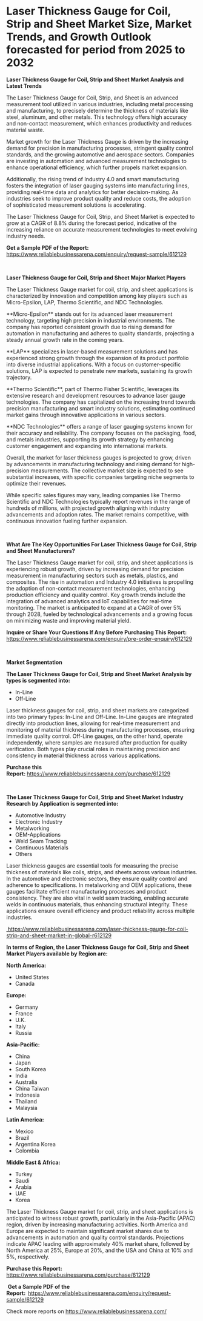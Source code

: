 <p><h1>Laser Thickness Gauge for Coil, Strip and Sheet Market Size, Market Trends, and Growth Outlook forecasted for period from 2025 to 2032</h1></p><p><strong>Laser Thickness Gauge for Coil, Strip and Sheet Market Analysis and Latest Trends</strong></p>
<p><p>The Laser Thickness Gauge for Coil, Strip, and Sheet is an advanced measurement tool utilized in various industries, including metal processing and manufacturing, to precisely determine the thickness of materials like steel, aluminum, and other metals. This technology offers high accuracy and non-contact measurement, which enhances productivity and reduces material waste. </p><p>Market growth for the Laser Thickness Gauge is driven by the increasing demand for precision in manufacturing processes, stringent quality control standards, and the growing automotive and aerospace sectors. Companies are investing in automation and advanced measurement technologies to enhance operational efficiency, which further propels market expansion.</p><p>Additionally, the rising trend of Industry 4.0 and smart manufacturing fosters the integration of laser gauging systems into manufacturing lines, providing real-time data and analytics for better decision-making. As industries seek to improve product quality and reduce costs, the adoption of sophisticated measurement solutions is accelerating. </p><p>The Laser Thickness Gauge for Coil, Strip, and Sheet Market is expected to grow at a CAGR of 8.8% during the forecast period, indicative of the increasing reliance on accurate measurement technologies to meet evolving industry needs.</p></p>
<p><strong>Get a Sample PDF of the Report:&nbsp;</strong> <a href="https://www.reliablebusinessarena.com/enquiry/request-sample/612129?utm_campaign=1948&utm_medium=2&utm_source=Github&utm_content=ia&utm_term=27022025&utm_id=laser-thickness-gauge-for-coil-strip-and-sheet">https://www.reliablebusinessarena.com/enquiry/request-sample/612129</a></p>
<p>&nbsp;</p>
<p><strong>Laser Thickness Gauge for Coil, Strip and Sheet Major Market Players</strong></p>
<p><p>The Laser Thickness Gauge market for coil, strip, and sheet applications is characterized by innovation and competition among key players such as Micro-Epsilon, LAP, Thermo Scientific, and NDC Technologies. </p><p>**Micro-Epsilon** stands out for its advanced laser measurement technology, targeting high precision in industrial environments. The company has reported consistent growth due to rising demand for automation in manufacturing and adheres to quality standards, projecting a steady annual growth rate in the coming years.</p><p>**LAP** specializes in laser-based measurement solutions and has experienced strong growth through the expansion of its product portfolio into diverse industrial applications. With a focus on customer-specific solutions, LAP is expected to penetrate new markets, sustaining its growth trajectory.</p><p>**Thermo Scientific**, part of Thermo Fisher Scientific, leverages its extensive research and development resources to advance laser gauge technologies. The company has capitalized on the increasing trend towards precision manufacturing and smart industry solutions, estimating continued market gains through innovative applications in various sectors.</p><p>**NDC Technologies** offers a range of laser gauging systems known for their accuracy and reliability. The company focuses on the packaging, food, and metals industries, supporting its growth strategy by enhancing customer engagement and expanding into international markets.</p><p>Overall, the market for laser thickness gauges is projected to grow, driven by advancements in manufacturing technology and rising demand for high-precision measurements. The collective market size is expected to see substantial increases, with specific companies targeting niche segments to optimize their revenues. </p><p>While specific sales figures may vary, leading companies like Thermo Scientific and NDC Technologies typically report revenues in the range of hundreds of millions, with projected growth aligning with industry advancements and adoption rates. The market remains competitive, with continuous innovation fueling further expansion.</p></p>
<p>&nbsp;</p>
<p><strong>What Are The Key Opportunities For Laser Thickness Gauge for Coil, Strip and Sheet Manufacturers?</strong></p>
<p><p>The Laser Thickness Gauge market for coil, strip, and sheet applications is experiencing robust growth, driven by increasing demand for precision measurement in manufacturing sectors such as metals, plastics, and composites. The rise in automation and Industry 4.0 initiatives is propelling the adoption of non-contact measurement technologies, enhancing production efficiency and quality control. Key growth trends include the integration of advanced analytics and IoT capabilities for real-time monitoring. The market is anticipated to expand at a CAGR of over 5% through 2028, fueled by technological advancements and a growing focus on minimizing waste and improving material yield.</p></p>
<p><strong>Inquire or Share Your Questions If Any Before Purchasing This Report:</strong> <a href="https://www.reliablebusinessarena.com/enquiry/pre-order-enquiry/612129?utm_campaign=1948&utm_medium=2&utm_source=Github&utm_content=ia&utm_term=27022025&utm_id=laser-thickness-gauge-for-coil-strip-and-sheet">https://www.reliablebusinessarena.com/enquiry/pre-order-enquiry/612129</a></p>
<p>&nbsp;</p>
<p><strong>Market Segmentation</strong></p>
<p><strong>The Laser Thickness Gauge for Coil, Strip and Sheet Market Analysis by types is segmented into:</strong></p>
<p><ul><li>In-Line</li><li>Off-Line</li></ul></p>
<p><p>Laser thickness gauges for coil, strip, and sheet markets are categorized into two primary types: In-Line and Off-Line. In-Line gauges are integrated directly into production lines, allowing for real-time measurement and monitoring of material thickness during manufacturing processes, ensuring immediate quality control. Off-Line gauges, on the other hand, operate independently, where samples are measured after production for quality verification. Both types play crucial roles in maintaining precision and consistency in material thickness across various applications.</p></p>
<p><strong>Purchase this Report:&nbsp;</strong><a href="https://www.reliablebusinessarena.com/purchase/612129?utm_campaign=1948&utm_medium=2&utm_source=Github&utm_content=ia&utm_term=27022025&utm_id=laser-thickness-gauge-for-coil-strip-and-sheet">https://www.reliablebusinessarena.com/purchase/612129</a></p>
<p>&nbsp;</p>
<p><strong>The Laser Thickness Gauge for Coil, Strip and Sheet Market Industry Research by Application is segmented into:</strong></p>
<p><ul><li>Automotive Industry</li><li>Electronic Industry</li><li>Metalworking</li><li>OEM-Applications</li><li>Weld Seam Tracking</li><li>Continuous Materials</li><li>Others</li></ul></p>
<p><p>Laser thickness gauges are essential tools for measuring the precise thickness of materials like coils, strips, and sheets across various industries. In the automotive and electronic sectors, they ensure quality control and adherence to specifications. In metalworking and OEM applications, these gauges facilitate efficient manufacturing processes and product consistency. They are also vital in weld seam tracking, enabling accurate welds in continuous materials, thus enhancing structural integrity. These applications ensure overall efficiency and product reliability across multiple industries.</p></p>
<p><a href="https://www.reliablebusinessarena.com/laser-thickness-gauge-for-coil-strip-and-sheet-market-in-global-r612129?utm_campaign=1948&utm_medium=2&utm_source=Github&utm_content=ia&utm_term=27022025&utm_id=laser-thickness-gauge-for-coil-strip-and-sheet">&nbsp;https://www.reliablebusinessarena.com/laser-thickness-gauge-for-coil-strip-and-sheet-market-in-global-r612129</a></p>
<p><strong>In terms of Region, the Laser Thickness Gauge for Coil, Strip and Sheet Market Players available by Region are:</strong></p>
<p>
    <p> <strong> North America: </strong>
        <ul>
            <li>United States</li>
            <li>Canada</li>
        </ul>
        </p> 
    <p> <strong> Europe: </strong>
        <ul>
            <li>Germany</li>
            <li>France</li>
            <li>U.K.</li>
            <li>Italy</li>
            <li>Russia</li>
        </ul>
        </p> 
    <p> <strong> Asia-Pacific: </strong>
        <ul>
            <li>China</li>
            <li>Japan</li>
            <li>South Korea</li>
            <li>India</li>
            <li>Australia</li>
            <li>China Taiwan</li>
            <li>Indonesia</li>
            <li>Thailand</li>
            <li>Malaysia</li>
        </ul>
        </p> 
    <p> <strong> Latin America: </strong>
        <ul>
            <li>Mexico</li>
            <li>Brazil</li>
            <li>Argentina Korea</li>
            <li>Colombia</li>
        </ul>
        </p> 
    <p> <strong> Middle East & Africa: </strong>
        <ul>
            <li>Turkey</li>
            <li>Saudi</li>
            <li>Arabia</li>
            <li>UAE</li>
            <li>Korea</li>
        </ul>
    </p>
    </p>
<p><p>The Laser Thickness Gauge market for coil, strip, and sheet applications is anticipated to witness robust growth, particularly in the Asia-Pacific (APAC) region, driven by increasing manufacturing activities. North America and Europe are expected to maintain significant market shares due to advancements in automation and quality control standards. Projections indicate APAC leading with approximately 40% market share, followed by North America at 25%, Europe at 20%, and the USA and China at 10% and 5%, respectively.</p></p>
<p><strong>Purchase this Report: </strong><a href="https://www.reliablebusinessarena.com/purchase/612129?utm_campaign=1948&utm_medium=2&utm_source=Github&utm_content=ia&utm_term=27022025&utm_id=laser-thickness-gauge-for-coil-strip-and-sheet">https://www.reliablebusinessarena.com/purchase/612129</a></p>
<p>&nbsp;<strong>Get a Sample PDF of the Report:&nbsp;&nbsp;</strong><a href="https://www.reliablebusinessarena.com/enquiry/request-sample/612129?utm_campaign=1948&utm_medium=2&utm_source=Github&utm_content=ia&utm_term=27022025&utm_id=laser-thickness-gauge-for-coil-strip-and-sheet">https://www.reliablebusinessarena.com/enquiry/request-sample/612129</a></p>
<p><strong></strong></p>
<p>Check more reports on <a href="https://www.reliablebusinessarena.com/?utm_campaign=1948&utm_medium=2&utm_source=Github&utm_content=ia&utm_term=27022025&utm_id=laser-thickness-gauge-for-coil-strip-and-sheet">https://www.reliablebusinessarena.com/</a></p>